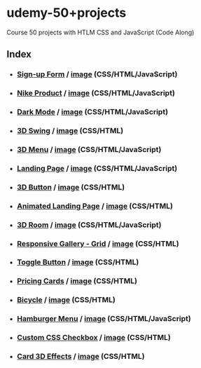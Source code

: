 # udemy-50+projects
Course 50 projects with HTLM CSS and JavaScript (Code Along)

## Index

- ### [Sign-up Form](https://github.com/glauciabierwagen/udemy-50projects/tree/main/signup-form) /  <a href="https://github.com/glauciabierwagen/udemy-50projects/blob/main/signup-form/readmeimage.png" width="750" target=“_blank>image</a> (CSS/HTML/JavaScript)
   
- ### [Nike Product](https://github.com/glauciabierwagen/udemy-50projects/tree/main/nike-product) / <a href="https://github.com/glauciabierwagen/udemy-50projects/blob/main/nike-product/images/readmeimage.png" width="750" target=“_blank>image</a> (CSS/HTML/JavaScript)

- ### [Dark Mode](https://github.com/glauciabierwagen/udemy-50projects/tree/main/dark-mode) / <a href="https://github.com/glauciabierwagen/udemy-50projects/blob/main/nike-product/images/readmeimage.png" width="750" target=“_blank>image</a> (CSS/HTML/JavaScript)

- ### [3D Swing](https://github.com/glauciabierwagen/udemy-50projects/tree/main/3d-swing) / <a href="https://github.com/glauciabierwagen/udemy-50projects/blob/main/nike-product/images/readmeimage.png" width="750" target=“_blank>image</a> (CSS/HTML)

- ### [3D Menu](https://github.com/glauciabierwagen/udemy-50projects/tree/main/3d-menu) / <a href="https://github.com/glauciabierwagen/udemy-50projects/blob/main/nike-product/images/readmeimage.png" width="750" target=“_blank>image</a> (CSS/HTML/JavaScript)

- ### [Landing Page](https://github.com/glauciabierwagen/udemy-50projects/tree/main/boxes-main) / <a href="https://github.com/glauciabierwagen/udemy-50projects/blob/main/nike-product/images/readmeimage.png" width="750" target=“_blank>image</a> (CSS/HTML/JavaScript) 

- ### [3D Button](https://github.com/glauciabierwagen/udemy-50projects/tree/main/3d-button) / <a href="https://github.com/glauciabierwagen/udemy-50projects/blob/main/nike-product/images/readmeimage.png" width="750" target=“_blank>image</a> (CSS/HTML)

- ### [Animated Landing Page](https://github.com/glauciabierwagen/udemy-50projects/tree/main/animated-landing-page) / <a href="https://github.com/glauciabierwagen/udemy-50projects/blob/main/nike-product/images/readmeimage.png" width="750" target=“_blank>image</a> (CSS/HTML)

- ### [3D Room](https://github.com/glauciabierwagen/udemy-50projects/tree/main/3d-room)  / <a href="https://github.com/glauciabierwagen/udemy-50projects/blob/main/nike-product/images/readmeimage.png" width="750" target=“_blank>image</a> (CSS/HTML/JavaScript) 

- ### [Responsive Gallery - Grid](https://github.com/glauciabierwagen/udemy-50projects/tree/main/responsive-gallery)  / <a href="https://github.com/glauciabierwagen/udemy-50projects/blob/main/nike-product/images/readmeimage.png" width="750" target=“_blank>image</a> (CSS/HTML) 

- ### [Toggle Button](https://github.com/glauciabierwagen/udemy-50projects/tree/main/toggle_button) / <a href="https://github.com/glauciabierwagen/udemy-50projects/blob/main/nike-product/images/readmeimage.png" width="750" target=“_blank>image</a> (CSS/HTML) 

- ### [Pricing Cards](https://github.com/glauciabierwagen/udemy-50projects/tree/main/price-cards) / <a href="https://github.com/glauciabierwagen/udemy-50projects/blob/main/nike-product/images/readmeimage.png" width="750" target=“_blank>image</a> (CSS/HTML) 

- ### [Bicycle](https://github.com/glauciabierwagen/udemy-50projects/tree/main/bicycle) / <a href="https://github.com/glauciabierwagen/udemy-50projects/blob/main/nike-product/images/readmeimage.png" width="750" target=“_blank>image</a> (CSS/HTML) 

- ### [Hamburger Menu](https://github.com/glauciabierwagen/udemy-50projects/tree/main/hamburger-menu) / <a href="https://github.com/glauciabierwagen/udemy-50projects/blob/main/hamburger-menu/images/readmeimage.png?raw=true" width="750" target=“_blank>image</a> (CSS/HTML/JavaScript)
        
 - ### [Custom CSS Checkbox](https://github.com/glauciabierwagen/udemy-50projects/tree/main/custom-css-checkbox) / <a href="https://github.com/glauciabierwagen/udemy-50projects/blob/main/custom-css-checkbox/readmeimage.png" width="750" target=“_blank>image</a> (CSS/HTML) 
 
 -  ### [Card 3D Effects](https://github.com/glauciabierwagen/udemy-50projects/tree/main/card-3d-effects) / <a href="https://user-images.githubusercontent.com/98116061/183831127-4eee239c-07a7-4785-99f0-5497d8070ac8.png" width="750" target=“_blank>image</a> (CSS/HTML) 
  
  
  


